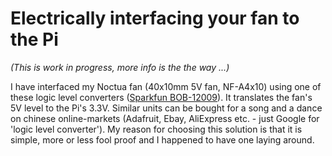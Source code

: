 # Electrically interfacing your fan to the Pi

_(This is work in progress, more info is the the way ...)_

I have interfaced my Noctua fan (40x10mm 5V fan, NF-A4x10) using one of these logic level converters ([Sparkfun BOB-12009](https://www.sparkfun.com/products/12009)). It translates the fan's 5V level to the Pi's 3.3V. Similar units can be bought for a song and a dance on chinese online-markets (Adafruit, Ebay, AliExpress etc. - just Google for 'logic level converter'). My reason for choosing this solution is that it is simple, more or less fool proof and I happened to have one laying around.

